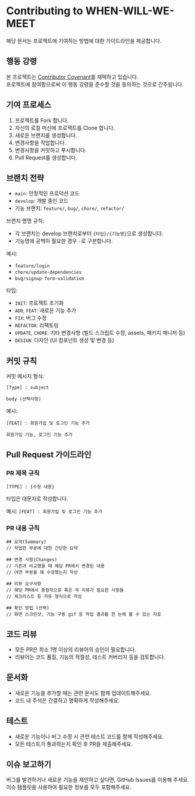 # Contributing to WHEN-WILL-WE-MEET

해당 문서는 프로젝트에 기여하는 방법에 대한 가이드라인을 제공합니다.

## 행동 강령

본 프로젝트는 [Contributor Covenant](https://www.contributor-covenant.org/version/2/0/code_of_conduct/)를 채택하고 있습니다.
</br>
프로젝트에 참여함으로써 이 행동 강령을 준수할 것을 동의하는 것으로 간주됩니다.

## 기여 프로세스

1. 프로젝트를 Fork 합니다.
2. 자신의 로컬 머신에 프로젝트를 Clone 합니다.
3. 새로운 브랜치를 생성합니다.
4. 변경사항을 작업합니다.
5. 변경사항을 커밋하고 푸시합니다.
6. Pull Request를 생성합니다.

## 브랜치 전략

- `main`: 안정적인 프로덕션 코드
- `develop`: 개발 중인 코드
- 기능 브랜치: `feature/`, `bug/`, `chore/`, `refactor/`

브랜치 명명 규칙:
- 각 브랜치는 develop 브랜치로부터 `{타입}/{기능명}`으로 생성합니다.
- 기능명에 공백이 필요한 경우 `-`로 구분합니다.

예시:
- `feature/login`
- `chore/update-dependencies`
- `bug/signup-form-validation`

타입:
- `INIT`: 프로젝트 초기화
- `ADD`, `FEAT`: 새로운 기능 추가
- `FIX`: 버그 수정
- `REFACTOR`: 리팩토링
- `UPDATE`, `CHORE`: 기타 변경사항 (빌드 스크립트 수정, assets, 패키지 매니저 등)
- `DESIGN`: 디자인 (UI 컴포넌트 생성 및 변경 등)

## 커밋 규칙

커밋 메시지 형식:
```
[Type] : subject

body (선택사항)
```

예시:
```
[FEAT] : 회원가입 및 로그인 기능 추가

회원가입 기능, 로그인 기능 추가
```

## Pull Request 가이드라인

### PR 제목 규칙

```
[TYPE] : {수정 내용}
```

타입은 대문자로 작성합니다.

예시: `[FEAT] : 회원가입 및 로그인 기능 추가`

### PR 내용 규칙

```
## 요약(Summary)
// 작업한 부분에 대한 간단한 요약

## 변경 사항(Changes)
// 기존과 비교했을 때 해당 PR에서 변경된 내용
// 어떤 부분을 왜 수정했는지 작성

## 리뷰 요구사항
// 해당 PR에서 중점적으로 혹은 꼭 리뷰가 필요한 사항들
// 체크리스트 등 자유 형식으로 작성

## 확인 방법 (선택)
// 화면 스크린샷, 기능 구동 gif 등 작업 결과를 한 눈에 볼 수 있는 자료
```

## 코드 리뷰

- 모든 PR은 최소 1명 이상의 리뷰어의 승인이 필요합니다.
- 리뷰어는 코드 품질, 기능의 적절성, 테스트 커버리지 등을 검토합니다.

## 문서화

- 새로운 기능을 추가할 때는 관련 문서도 함께 업데이트해주세요.
- 코드 내 주석은 간결하고 명확하게 작성해주세요.

## 테스트

- 새로운 기능이나 버그 수정 시 관련 테스트 코드를 함께 작성해주세요.
- 모든 테스트가 통과하는지 확인 후 PR을 제출해주세요.

## 이슈 보고하기

버그를 발견하거나 새로운 기능을 제안하고 싶다면, GitHub Issues를 이용해 주세요.
</br>
이슈 템플릿을 사용하여 필요한 정보를 모두 포함해주세요.

